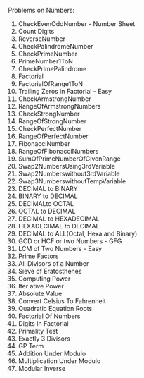Problems on Numbers:

001. CheckEvenOddNumber - Number Sheet
002. Count Digits
003. ReverseNumber
004. CheckPalindromeNumber
005. CheckPrimeNumber
006. PrimeNumber1ToN
007. CheckPrimePalindrome
008. Factorial
009. FactorialOfRange1ToN
010. Trailing Zeros in Factorial - Easy
011. CheckArmstrongNumber
012. RangeOfArmstrongNumbers
013. CheckStrongNumber
014. RangeOfStrongNumber
015. CheckPerfectNumber
016. RangeOfPerfectNumber
017. FibonacciNumber
018. RangeOfFibonacciNumbers
019. SumOfPrimeNumberOfGivenRange
020. Swap2NumbersUsing3rdVariable
021. Swap2Numberswithout3rdVariable
022. Swap3NumberswithoutTempVariable
023. DECIMAL to	BINARY
024. BINARY	to DECIMAL
025. DECIMALto OCTAL
026. OCTAL to DECIMAL
027. DECIMAL to	HEXADECIMAL
028. HEXADECIMAL to DECIMAL	
029. DECIMAL to	ALL(Octal, Hexa and Binary)
030. GCD or HCF or two Numbers  - GFG
031. LCM of Two Numbers - Easy
032. Prime Factors
033. All Divisors of a Number
034. Sieve of Eratosthenes
035. Computing Power 
036. Iter       ative Power
037. Absolute Value
038. Convert Celsius To Fahrenheit
039. Quadratic Equation Roots
040. Factorial Of Numbers
041. Digits In Factorial
042. Primality Test
043. Exactly 3 Divisors
044. GP Term
045. Addition Under Modulo
046. Multiplication Under Modulo
047. Modular Inverse
